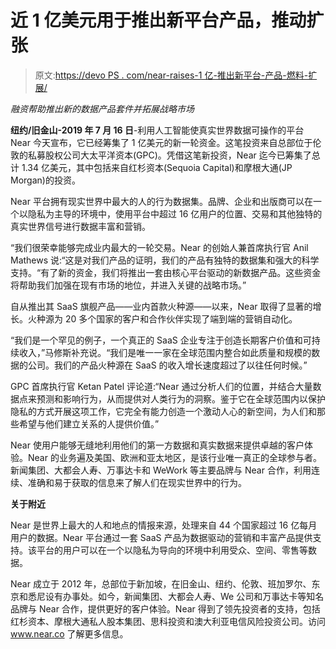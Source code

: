 # 近 1 亿美元用于推出新平台产品，推动扩张

> 原文:[https://devo PS . com/near-raises-1 亿-推出新平台-产品-燃料-扩展/](https://devops.com/near-raises-100-million-to-roll-out-new-platform-offerings-fuel-expansion/)

*融资帮助推出新的数据产品套件并拓展战略市场*

**纽约/旧金山-2019 年 7 月 16 日**-利用人工智能使真实世界数据可操作的平台 Near 今天宣布，它已经筹集了 1 亿美元的新一轮资金。这笔投资来自总部位于伦敦的私募股权公司大太平洋资本(GPC)。凭借这笔新投资，Near 迄今已筹集了总计 1.34 亿美元，其中包括来自红杉资本(Sequoia Capital)和摩根大通(JP Morgan)的投资。

Near 平台拥有现实世界中最大的人的行为数据集。品牌、企业和出版商可以在一个以隐私为主导的环境中，使用平台中超过 16 亿用户的位置、交易和其他独特的真实世界信号进行数据丰富和营销。

“我们很荣幸能够完成业内最大的一轮交易。Near 的创始人兼首席执行官 Anil Mathews 说:“这是对我们产品的证明，我们的产品有独特的数据集和强大的科学支持。“有了新的资金，我们将推出一套由核心平台驱动的新数据产品。这些资金将帮助我们加强在现有市场的地位，并进入关键的战略市场。”

自从推出其 SaaS 旗舰产品——业内首款火种源——以来，Near 取得了显著的增长。火种源为 20 多个国家的客户和合作伙伴实现了端到端的营销自动化。

“我们是一个罕见的例子，一个真正的 SaaS 企业专注于创造长期客户价值和可持续收入，”马修斯补充说。“我们是唯一一家在全球范围内整合如此质量和规模的数据的公司。我们的产品火种源在 SaaS 的收入增长速度超过了以往任何时候。”

GPC 首席执行官 Ketan Patel 评论道:“Near 通过分析人们的位置，并结合大量数据点来预测和影响行为，从而提供对人类行为的洞察。鉴于它在全球范围内以保护隐私的方式开展这项工作，它完全有能力创造一个激动人心的新空间，为人们和那些希望与他们建立关系的人提供价值。”

Near 使用户能够无缝地利用他们的第一方数据和真实数据来提供卓越的客户体验。Near 的业务遍及美国、欧洲和亚太地区，是该行业唯一真正的全球参与者。新闻集团、大都会人寿、万事达卡和 WeWork 等主要品牌与 Near 合作，利用连续、准确和易于获取的信息来了解人们在现实世界中的行为。

**关于附近**

Near 是世界上最大的人和地点的情报来源，处理来自 44 个国家超过 16 亿每月用户的数据。Near 平台通过一套 SaaS 产品为数据驱动的营销和丰富产品提供支持。该平台的用户可以在一个以隐私为导向的环境中利用受众、空间、零售等数据。

Near 成立于 2012 年，总部位于新加坡，在旧金山、纽约、伦敦、班加罗尔、东京和悉尼设有办事处。如今，新闻集团、大都会人寿、We 公司和万事达卡等知名品牌与 Near 合作，提供更好的客户体验。Near 得到了领先投资者的支持，包括红杉资本、摩根大通私人股本集团、思科投资和澳大利亚电信风险投资公司。访问 www.near.co 了解更多信息。